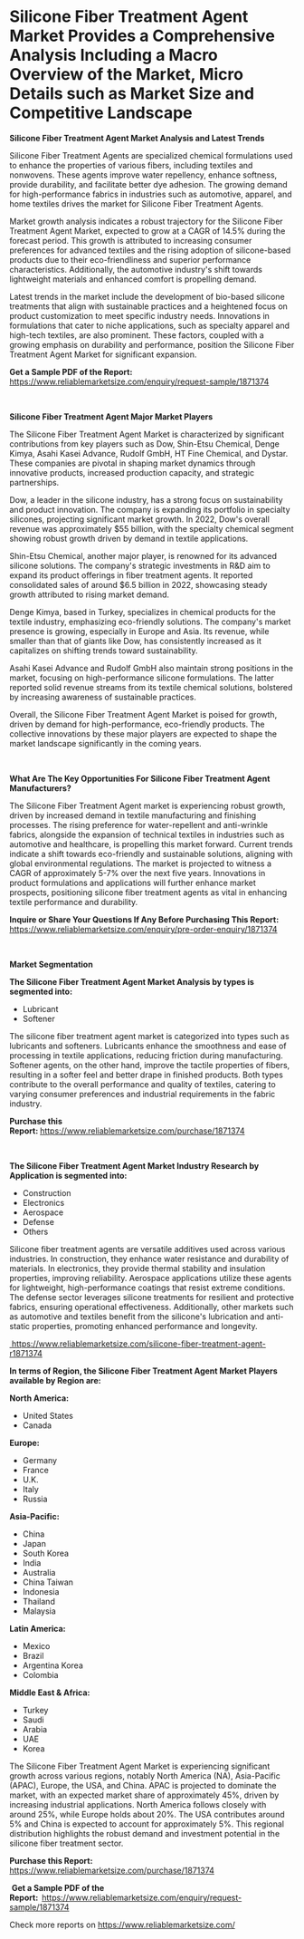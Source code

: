 <p><h1>Silicone Fiber Treatment Agent Market Provides a Comprehensive Analysis Including a Macro Overview of the Market, Micro Details such as Market Size and Competitive Landscape</h1></p><p><strong>Silicone Fiber Treatment Agent Market Analysis and Latest Trends</strong></p>
<p><p>Silicone Fiber Treatment Agents are specialized chemical formulations used to enhance the properties of various fibers, including textiles and nonwovens. These agents improve water repellency, enhance softness, provide durability, and facilitate better dye adhesion. The growing demand for high-performance fabrics in industries such as automotive, apparel, and home textiles drives the market for Silicone Fiber Treatment Agents.</p><p>Market growth analysis indicates a robust trajectory for the Silicone Fiber Treatment Agent Market, expected to grow at a CAGR of 14.5% during the forecast period. This growth is attributed to increasing consumer preferences for advanced textiles and the rising adoption of silicone-based products due to their eco-friendliness and superior performance characteristics. Additionally, the automotive industry's shift towards lightweight materials and enhanced comfort is propelling demand.</p><p>Latest trends in the market include the development of bio-based silicone treatments that align with sustainable practices and a heightened focus on product customization to meet specific industry needs. Innovations in formulations that cater to niche applications, such as specialty apparel and high-tech textiles, are also prominent. These factors, coupled with a growing emphasis on durability and performance, position the Silicone Fiber Treatment Agent Market for significant expansion.</p></p>
<p><strong>Get a Sample PDF of the Report:&nbsp;</strong> <a href="https://www.reliablemarketsize.com/enquiry/request-sample/1871374?utm_campaign=2233&utm_medium=2&utm_source=Github&utm_content=ia&utm_term=04022025&utm_id=silicone-fiber-treatment-agent">https://www.reliablemarketsize.com/enquiry/request-sample/1871374</a></p>
<p>&nbsp;</p>
<p><strong>Silicone Fiber Treatment Agent Major Market Players</strong></p>
<p><p>The Silicone Fiber Treatment Agent Market is characterized by significant contributions from key players such as Dow, Shin-Etsu Chemical, Denge Kimya, Asahi Kasei Advance, Rudolf GmbH, HT Fine Chemical, and Dystar. These companies are pivotal in shaping market dynamics through innovative products, increased production capacity, and strategic partnerships.</p><p>Dow, a leader in the silicone industry, has a strong focus on sustainability and product innovation. The company is expanding its portfolio in specialty silicones, projecting significant market growth. In 2022, Dow's overall revenue was approximately $55 billion, with the specialty chemical segment showing robust growth driven by demand in textile applications.</p><p>Shin-Etsu Chemical, another major player, is renowned for its advanced silicone solutions. The company's strategic investments in R&D aim to expand its product offerings in fiber treatment agents. It reported consolidated sales of around $6.5 billion in 2022, showcasing steady growth attributed to rising market demand.</p><p>Denge Kimya, based in Turkey, specializes in chemical products for the textile industry, emphasizing eco-friendly solutions. The company's market presence is growing, especially in Europe and Asia. Its revenue, while smaller than that of giants like Dow, has consistently increased as it capitalizes on shifting trends toward sustainability.</p><p>Asahi Kasei Advance and Rudolf GmbH also maintain strong positions in the market, focusing on high-performance silicone formulations. The latter reported solid revenue streams from its textile chemical solutions, bolstered by increasing awareness of sustainable practices.</p><p>Overall, the Silicone Fiber Treatment Agent Market is poised for growth, driven by demand for high-performance, eco-friendly products. The collective innovations by these major players are expected to shape the market landscape significantly in the coming years.</p></p>
<p>&nbsp;</p>
<p><strong>What Are The Key Opportunities For Silicone Fiber Treatment Agent Manufacturers?</strong></p>
<p><p>The Silicone Fiber Treatment Agent market is experiencing robust growth, driven by increased demand in textile manufacturing and finishing processes. The rising preference for water-repellent and anti-wrinkle fabrics, alongside the expansion of technical textiles in industries such as automotive and healthcare, is propelling this market forward. Current trends indicate a shift towards eco-friendly and sustainable solutions, aligning with global environmental regulations. The market is projected to witness a CAGR of approximately 5-7% over the next five years. Innovations in product formulations and applications will further enhance market prospects, positioning silicone fiber treatment agents as vital in enhancing textile performance and durability.</p></p>
<p><strong>Inquire or Share Your Questions If Any Before Purchasing This Report:</strong> <a href="https://www.reliablemarketsize.com/enquiry/pre-order-enquiry/1871374?utm_campaign=2233&utm_medium=2&utm_source=Github&utm_content=ia&utm_term=04022025&utm_id=silicone-fiber-treatment-agent">https://www.reliablemarketsize.com/enquiry/pre-order-enquiry/1871374</a></p>
<p>&nbsp;</p>
<p><strong>Market Segmentation</strong></p>
<p><strong>The Silicone Fiber Treatment Agent Market Analysis by types is segmented into:</strong></p>
<p><ul><li>Lubricant</li><li>Softener</li></ul></p>
<p><p>The silicone fiber treatment agent market is categorized into types such as lubricants and softeners. Lubricants enhance the smoothness and ease of processing in textile applications, reducing friction during manufacturing. Softener agents, on the other hand, improve the tactile properties of fibers, resulting in a softer feel and better drape in finished products. Both types contribute to the overall performance and quality of textiles, catering to varying consumer preferences and industrial requirements in the fabric industry.</p></p>
<p><strong>Purchase this Report:&nbsp;</strong><a href="https://www.reliablemarketsize.com/purchase/1871374?utm_campaign=2233&utm_medium=2&utm_source=Github&utm_content=ia&utm_term=04022025&utm_id=silicone-fiber-treatment-agent">https://www.reliablemarketsize.com/purchase/1871374</a></p>
<p>&nbsp;</p>
<p><strong>The Silicone Fiber Treatment Agent Market Industry Research by Application is segmented into:</strong></p>
<p><ul><li>Construction</li><li>Electronics</li><li>Aerospace</li><li>Defense</li><li>Others</li></ul></p>
<p><p>Silicone fiber treatment agents are versatile additives used across various industries. In construction, they enhance water resistance and durability of materials. In electronics, they provide thermal stability and insulation properties, improving reliability. Aerospace applications utilize these agents for lightweight, high-performance coatings that resist extreme conditions. The defense sector leverages silicone treatments for resilient and protective fabrics, ensuring operational effectiveness. Additionally, other markets such as automotive and textiles benefit from the silicone's lubrication and anti-static properties, promoting enhanced performance and longevity.</p></p>
<p><a href="https://www.reliablemarketsize.com/silicone-fiber-treatment-agent-r1871374?utm_campaign=2233&utm_medium=2&utm_source=Github&utm_content=ia&utm_term=04022025&utm_id=silicone-fiber-treatment-agent">&nbsp;https://www.reliablemarketsize.com/silicone-fiber-treatment-agent-r1871374</a></p>
<p><strong>In terms of Region, the Silicone Fiber Treatment Agent Market Players available by Region are:</strong></p>
<p>
    <p> <strong> North America: </strong>
        <ul>
            <li>United States</li>
            <li>Canada</li>
        </ul>
        </p> 
    <p> <strong> Europe: </strong>
        <ul>
            <li>Germany</li>
            <li>France</li>
            <li>U.K.</li>
            <li>Italy</li>
            <li>Russia</li>
        </ul>
        </p> 
    <p> <strong> Asia-Pacific: </strong>
        <ul>
            <li>China</li>
            <li>Japan</li>
            <li>South Korea</li>
            <li>India</li>
            <li>Australia</li>
            <li>China Taiwan</li>
            <li>Indonesia</li>
            <li>Thailand</li>
            <li>Malaysia</li>
        </ul>
        </p> 
    <p> <strong> Latin America: </strong>
        <ul>
            <li>Mexico</li>
            <li>Brazil</li>
            <li>Argentina Korea</li>
            <li>Colombia</li>
        </ul>
        </p> 
    <p> <strong> Middle East & Africa: </strong>
        <ul>
            <li>Turkey</li>
            <li>Saudi</li>
            <li>Arabia</li>
            <li>UAE</li>
            <li>Korea</li>
        </ul>
    </p>
    </p>
<p><p>The Silicone Fiber Treatment Agent Market is experiencing significant growth across various regions, notably North America (NA), Asia-Pacific (APAC), Europe, the USA, and China. APAC is projected to dominate the market, with an expected market share of approximately 45%, driven by increasing industrial applications. North America follows closely with around 25%, while Europe holds about 20%. The USA contributes around 5% and China is expected to account for approximately 5%. This regional distribution highlights the robust demand and investment potential in the silicone fiber treatment sector.</p></p>
<p><strong>Purchase this Report: </strong><a href="https://www.reliablemarketsize.com/purchase/1871374?utm_campaign=2233&utm_medium=2&utm_source=Github&utm_content=ia&utm_term=04022025&utm_id=silicone-fiber-treatment-agent">https://www.reliablemarketsize.com/purchase/1871374</a></p>
<p>&nbsp;<strong>Get a Sample PDF of the Report:&nbsp;&nbsp;</strong><a href="https://www.reliablemarketsize.com/enquiry/request-sample/1871374?utm_campaign=2233&utm_medium=2&utm_source=Github&utm_content=ia&utm_term=04022025&utm_id=silicone-fiber-treatment-agent">https://www.reliablemarketsize.com/enquiry/request-sample/1871374</a></p>
<p><strong></strong></p>
<p>Check more reports on <a href="https://www.reliablemarketsize.com/?utm_campaign=2233&utm_medium=2&utm_source=Github&utm_content=ia&utm_term=04022025&utm_id=silicone-fiber-treatment-agent">https://www.reliablemarketsize.com/</a></p>